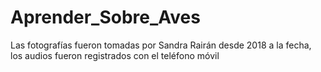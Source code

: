 # Aprender_Sobre_Aves
Las fotografías fueron tomadas por Sandra Rairán desde 2018 a la fecha, los audios fueron registrados con el teléfono móvil
